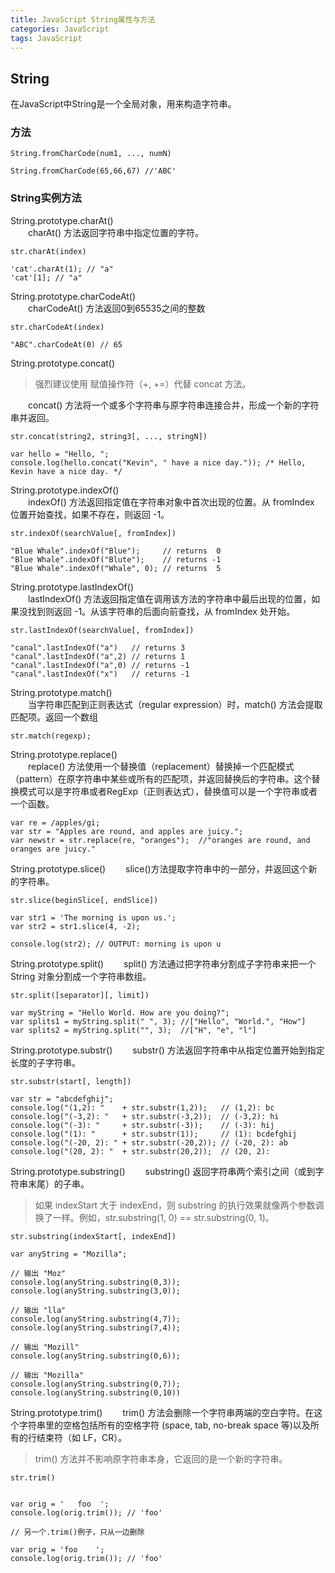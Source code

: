 ```yaml
---
title: JavaScript String属性与方法  
categories: JavaScript	
tags: JavaScript
---
```

## String  
在JavaScript中String是一个全局对象，用来构造字符串。  

### 方法  

	String.fromCharCode(num1, ..., numN) 

	String.fromCharCode(65,66,67) //'ABC'

### String实例方法  
String.prototype.charAt()  
　　charAt() 方法返回字符串中指定位置的字符。
	
	str.charAt(index)

	'cat'.charAt(1); // "a"
	'cat'[1]; // "a"  

String.prototype.charCodeAt()  
　　charCodeAt() 方法返回0到65535之间的整数 

	str.charCodeAt(index)

	"ABC".charCodeAt(0) // 65
 
String.prototype.concat()  
> 强烈建议使用 赋值操作符（+, +=）代替 concat 方法。  

　　concat() 方法将一个或多个字符串与原字符串连接合并，形成一个新的字符串并返回。  

	str.concat(string2, string3[, ..., stringN])

	var hello = "Hello, ";
	console.log(hello.concat("Kevin", " have a nice day.")); /* Hello, Kevin have a nice day. */

String.prototype.indexOf()  
　　indexOf() 方法返回指定值在字符串对象中首次出现的位置。从 fromIndex 位置开始查找，如果不存在，则返回 -1。

	str.indexOf(searchValue[, fromIndex])

	"Blue Whale".indexOf("Blue");     // returns  0
	"Blue Whale".indexOf("Blute");    // returns -1
	"Blue Whale".indexOf("Whale", 0); // returns  5

String.prototype.lastIndexOf()  
　　lastIndexOf() 方法返回指定值在调用该方法的字符串中最后出现的位置，如果没找到则返回 -1。从该字符串的后面向前查找，从 fromIndex 处开始。

	str.lastIndexOf(searchValue[, fromIndex])

	"canal".lastIndexOf("a")   // returns 3
	"canal".lastIndexOf("a",2) // returns 1
	"canal".lastIndexOf("a",0) // returns -1
	"canal".lastIndexOf("x")   // returns -1

String.prototype.match()  
　　当字符串匹配到正则表达式（regular expression）时，match() 方法会提取匹配项。返回一个数组 

	str.match(regexp);

String.prototype.replace()  
　　replace() 方法使用一个替换值（replacement）替换掉一个匹配模式（pattern）在原字符串中某些或所有的匹配项，并返回替换后的字符串。这个替换模式可以是字符串或者RegExp（正则表达式），替换值可以是一个字符串或者一个函数。
	
	var re = /apples/gi;
	var str = "Apples are round, and apples are juicy.";
	var newstr = str.replace(re, "oranges");  //"oranges are round, and oranges are juicy."

String.prototype.slice()
　　slice()方法提取字符串中的一部分，并返回这个新的字符串。

	str.slice(beginSlice[, endSlice])

	var str1 = 'The morning is upon us.';
	var str2 = str1.slice(4, -2);
	
	console.log(str2); // OUTPUT: morning is upon u

String.prototype.split()
　　split() 方法通过把字符串分割成子字符串来把一个 String 对象分割成一个字符串数组。

	str.split([separator][, limit])
	
	var myString = "Hello World. How are you doing?";
	var splits1 = myString.split(" ", 3); //["Hello", "World.", "How"]
	var splits2 = myString.split("", 3);  //["H", "e", "l"]

String.prototype.substr()
　　substr() 方法返回字符串中从指定位置开始到指定长度的子字符串。

	str.substr(start[, length])

	var str = "abcdefghij";
	console.log("(1,2): "    + str.substr(1,2));   // (1,2): bc
	console.log("(-3,2): "   + str.substr(-3,2));  // (-3,2): hi
	console.log("(-3): "     + str.substr(-3));    // (-3): hij
	console.log("(1): "      + str.substr(1));     // (1): bcdefghij
	console.log("(-20, 2): " + str.substr(-20,2)); // (-20, 2): ab
	console.log("(20, 2): "  + str.substr(20,2));  // (20, 2):

String.prototype.substring()
　　substring() 返回字符串两个索引之间（或到字符串末尾）的子串。
> 如果 indexStart 大于 indexEnd，则 substring 的执行效果就像两个参数调换了一样。例如，str.substring(1, 0) == str.substring(0, 1)。

	str.substring(indexStart[, indexEnd])

	var anyString = "Mozilla";

	// 输出 "Moz"
	console.log(anyString.substring(0,3));
	console.log(anyString.substring(3,0));
	
	// 输出 "lla"
	console.log(anyString.substring(4,7));
	console.log(anyString.substring(7,4));
	
	// 输出 "Mozill"
	console.log(anyString.substring(0,6));
	
	// 输出 "Mozilla"
	console.log(anyString.substring(0,7));
	console.log(anyString.substring(0,10))

String.prototype.trim()
　　trim() 方法会删除一个字符串两端的空白字符。在这个字符串里的空格包括所有的空格字符 (space, tab, no-break space 等)以及所有的行结束符（如 LF，CR）。
> trim() 方法并不影响原字符串本身，它返回的是一个新的字符串。

	str.trim()

	
	var orig = '   foo  ';
	console.log(orig.trim()); // 'foo'
	
	// 另一个.trim()例子，只从一边删除
	
	var orig = 'foo    ';
	console.log(orig.trim()); // 'foo'

